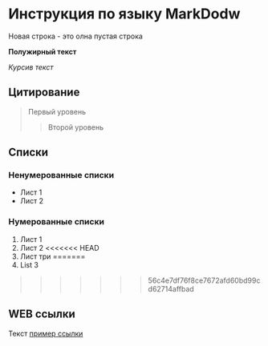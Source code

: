 # Инструкция по языку MarkDodw

Новая строка - это олна пустая строка

**Полужирный текст**

*Курсив текст*

## Цитирование
> Первый уровень
>> Второй уровень

## Списки
### Ненумерованные списки
* Лист 1
* Лист 2
### Нумерованные списки
1. Лист 1
2. Лист 2
<<<<<<< HEAD
3. Лист три
=======
3. List 3
>>>>>>> 56c4e7df76f8ce7672afd60bd99cd62714affbad

## WEB ссылки
Текст [пример ссылки](http.example.com "Всплывающая подсказка")
